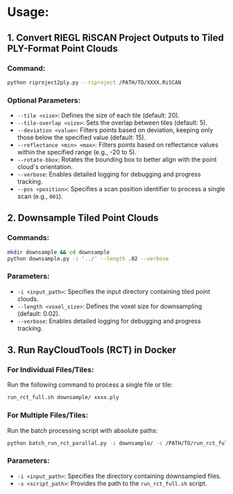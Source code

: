 # Usage:

## 1. Convert RIEGL RiSCAN Project Outputs to Tiled PLY-Format Point Clouds

### Command:
```bash
python riproject2ply.py --riproject /PATH/TO/XXXX.RiSCAN
```

### Optional Parameters:
- `--tile <size>`: Defines the size of each tile (default: 20).
- `--tile-overlap <size>`: Sets the overlap between tiles (default: 5).
- `--deviation <value>`: Filters points based on deviation, keeping only those below the specified value (default: 15).
- `--reflectance <min> <max>`: Filters points based on reflectance values within the specified range (e.g., -20 to 5).
- `--rotate-bbox`: Rotates the bounding box to better align with the point cloud's orientation.
- `--verbose`: Enables detailed logging for debugging and progress tracking.
- `--pos <position>`: Specifies a scan position identifier to process a single scan (e.g., `001`).

## 2. Downsample Tiled Point Clouds

### Commands:
```bash
mkdir downsample && cd downsample
python downsample.py -i '../' --length .02 --verbose
```

### Parameters:
- `-i <input_path>`: Specifies the input directory containing tiled point clouds.
- `--length <voxel_size>`: Defines the voxel size for downsampling (default: 0.02).
- `--verbose`: Enables detailed logging for debugging and progress tracking.

## 3. Run RayCloudTools (RCT) in Docker

### For Individual Files/Tiles:
Run the following command to process a single file or tile:
```bash
run_rct_full.sh downsample/ xxxx.ply
```

### For Multiple Files/Tiles:
Run the batch processing script with absolute paths:
```bash
python batch_run_rct_parallal.py -i downsample/ -s /PATH/TO/run_rct_full.sh
```

### Parameters:
- `-i <input_path>`: Specifies the directory containing downsampled files.
- `-s <script_path>`: Provides the path to the `run_rct_full.sh` script.
